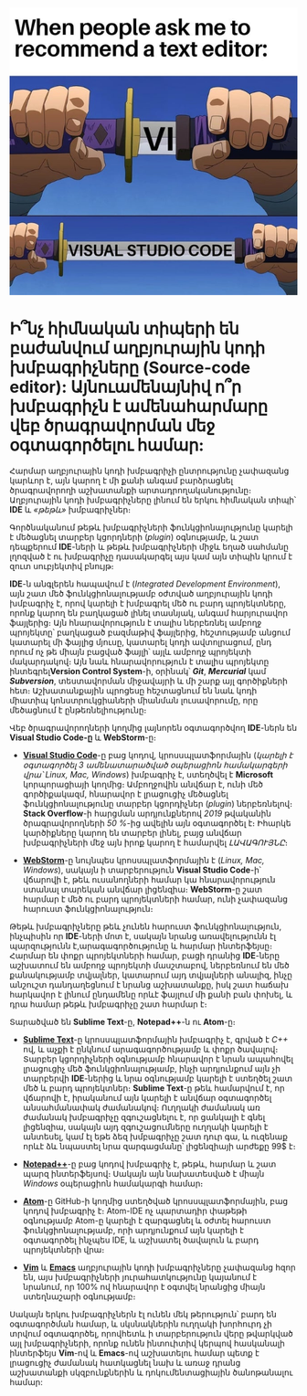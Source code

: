 ![VS Code](../assets/source_code_editor.jpg)

# Ի՞նչ հիմնական տիպերի են բաժանվում աղբյուրային կոդի խմբագրիչները (Source-code editor): Այնուամենայնիվ ո՞ր խմբագրիչն է ամենահարմարը վեբ ծրագրավորման մեջ օգտագործելու համար:

Հարմար աղբյուրային կոդի խմբագրիչի ընտրությունը չափազանց կարևոր է, այն կարող է մի քանի անգամ բարձրացնել ծրագրավորողի աշխատանքի արտադրողականությունը։ Աղբյուրային կոդի խմբագրիչները լինում են երկու հիմնական տիպի՝ **IDE** և _«թեթև»_ խմբագրիչներ։

Գործնականում թեթև խմբագրիչների ֆունկցիոնալությունը կարելի է մեծացնել տարբեր կցորդների (_plugin_) օգնությամբ, և շատ դեպքերում **IDE**-ների և թեթև խմբագրիչների միջև եղած սահմանը լղոզված է ու խմբագրիչը դասակարգել այս կամ այն տիպին կրում է զուտ սուբյեկտիվ բնույթ։

**IDE**-ն անգլերեն հապավում է (_Integrated Development Environment_), այն շատ մեծ ֆունկցիոնալությամբ օժտված աղբյուրային կոդի խմբագրիչ է, որով կարելի է խմբագրել մեծ ու բարդ պրոյեկտները, որոնք կարող են բաղկացած լինել տասնյակ, անգամ հարյուրավոր ֆայլերից։ Այն հնարավորություն է տալիս ներբեռնել ամբողջ պրոյեկտը՝ բաղկացած բազմաթիվ ֆայլերից, հեշտությամբ անցում կատարել մի ֆայլից մյուսը, կատարել կոդի ավտոլրացում, ընդ որում ոչ թե միայն բացված ֆայլի՝ այլև ամբողջ պրոյեկտի մակարդակով։ Այն նաև հնարավորություն է տալիս պրոյեկտը ինտեգրել**Version Control System**-ի, օրինակ՝ **_Git_**, **_Mercurial_** կամ **_Subversion_**, տեստավորման միջավայրի և մի շարք այլ գործիքների հետ։ Աշխատանքային պրոցեսը հեշտացնում են նաև կոդի միատիպ կոնստրուկցիաների միանման լուսավորումը, որը մեծացնում է ընթեռնելիությունը։

Վեբ ծրագրավորողների կողմից լայնորեն օգտագործվող **IDE**-ներն են **Visual Studio Code-ը** և **WebStorm**-ը։

- [**Visual Studio Code**](https://code.visualstudio.com/)-ը բաց կոդով, կրոսսպլատֆորմային (_կարելի է օգտագործել 3 ամենատարածված օպերացիոն համակարգերի վրա՝ Linux, Mac, Windows_) խմբագրիչ է, ստեղծվել է **Microsoft** կորպորացիայի կողմից։ Ամբողջովին անվճար է, ունի մեծ գործիքակազմ, հնարավոր է լրացուցիչ մեծացնել ֆունկցիոնալությունը տարբեր կցորդիչներ (_plugin_) ներբեռնելով։ **Stack Overflow**-ի հարցման արդյունքներով _2019_ թվականին ծրագրավորողների _50 %_-ից ավելին այն օգտագործել է։ Իհարկե կարծիքները կարող են տարբեր լինել, բայց անվճար խմբագրիչների մեջ այն իրոք կարող է համարվել _ԼԱՎԱԳՈՒՅՆԸ_։

- [**WebStorm**](https://www.jetbrains.com/webstorm/)-ը նույնպես կրոսսպլատֆորմային է (_Linux, Mac, Windows_), սակայն ի տարբերություն **Visual Studio Code**-ի՝ վճարովի է, թեև ուսանողների համար կա հնարավորություն ստանալ տարեկան անվճար լիցենզիա։ **WebStorm**-ը շատ հարմար է մեծ ու բարդ պրոյեկտների համար, ունի չափազանց հարուստ ֆունկցիոնալություն։

Թեթև խմբագրիչները թեև չունեն հարուստ ֆունկցիոնալություն, ինչպիսին որ **IDE**-ների մոտ է, սակայն նրանց առավելությունն էլ պարզությունն է,արագագործությունը և հարմար ինտերֆեյսը։ Հարմար են փոքր պրոյեկտների համար, բացի դրանից **IDE**-ները աշխատում են ամբողջ պրոյեկտի մասշտաբով, ներբեռնում են մեծ քանակությամբ տվյալներ, կատարում այդ տվյալների անալիզ, ինչը անշուշտ դանդաղեցնում է նրանց աշխատանքը, իսկ շատ հաճախ հարկավոր է լինում ընդամենը որևէ ֆայլում մի քանի բան փոխել, և դրա համար թեթև խմբագրիչը շատ հարմար է։

Տարածված են **Sublime Text**-ը, **Notepad++**-ն ու **Atom**-ը։

- [**Sublime Text**](https://www.sublimetext.com/)-ը կրոսսպլատֆորմային խմբագրիչ է, գրված է _C++_ ով, և աչքի է ընկնում արագագործությամբ և փոքր ծավալով։ Տարբեր կցորդիչների օգնությամբ հնարավոր է նրան ապահովել լրացուցիչ մեծ ֆունկցիոնալությամբ, ինչի արդյունքում այն չի տարբերվի **IDE**-ներից և նրա օգնությամբ կարելի է ստեղծել շատ մեծ և բարդ պրոյեկտներ։ **Sublime Text**-ը թեև համարվում է, որ վճարովի է, իրականում այն կարելի է անվճար օգտագործել անսահմանափակ ժամանակով։ Ուղղակի ժամանակ առ ժամանակ խմբագրիչը զգուշացնելու է, որ ցանկալի է գնել լիցենզիա, սակայն այդ զգուշացումները ուղղակի կարելի է անտեսել, կամ էլ եթե ձեզ խմբագրիչը շատ դուր գա, և ուզենաք որևէ ձև նպաստել նրա զարգացմանը՝ լիցենզիայի արժեքը 99$ է։

- [**Notepad++**](https://notepad-plus-plus.org/downloads/)-ը բաց կոդով խմբագրիչ է, թեթև, հարմար և շատ պարզ ինտերֆեյսով։ Սակայն այն նախատեսված է միայն _Windows_ օպերացիոն համակարգի համար։

- [**Atom**](https://atom.io/)-ը GitHub-ի կողմից ստեղծված կրոսսպլատֆորմային, բաց կոդով խմբագրիչ է։ Atom-IDE ոչ պարտադիր փաթեթի օգնությամբ Atom-ը կարելի է զարգացնել և օժտել հարուստ ֆունկցիոնալությամբ, որի արդյունքում այն կարելի է օգտագործել ինչպես IDE, և աշխատել ծավալուն և բարդ պրոյեկտների վրա։

- [**Vim**](https://www.vim.org/) և [**Emacs**](https://www.gnu.org/software/emacs/) աղբյուրային կոդի խմբագրիչները չափազանց հզոր են, այս խմբագրիչների յուրահատկությունը կայանում է նրանում, որ 100% ով հնարավոր է օգտվել նրանցից միայն ստեղնաշարի օգնությամբ։

Սակայն երկու խմբագրիչներն էլ ունեն մեկ թերություն՝ բարդ են օգտագործման համար, և սկսնակներին ուղղակի խորհուրդ չի տրվում օգտագործել, որովհետև ի տարբերություն վերը թվարկված այլ խմբագրիչների, որոնք ունեն ինտուիտիվ կերպով հասկանալի ինտերֆեյս **Vim**-ով և **Emacs**-ով աշխատելու համար պետք է լրացուցիչ ժամանակ հատկացնել նախ և առաջ դրանց աշխատանքի սկզբունքներին և դոկումենտացիային ծանոթանալու համար:
